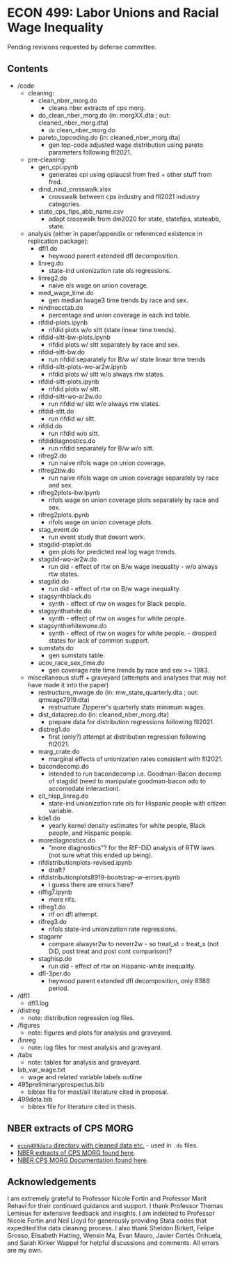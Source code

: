 # ECON 499: Labor Unions and Racial Wage Inequality
Pending revisions requested by defense committee.
## Contents
- /code
  - cleaning:
    - clean_nber_morg.do 
      - cleans nber extracts of cps morg.
    - do_clean_nber_morg.do (in: morgXX.dta ; out: cleaned_nber_morg.dta)
      - `do` clean_nber_morg.do 
    - pareto_topcoding.do (in: cleaned_nber_morg.dta)
      - gen top-code adjusted wage distribution using pareto parameters following fll2021.
  - pre-cleaning:
    - gen_cpi.ipynb
      - generates cpi using cpiaucsl from fred + other stuff from fred.
    - dind_nind_crosswalk.xlsx
      - crosswalk between cps industry and fll2021 industry categories.
    - state_cps_fips_abb_name.csv
      - adapt crosswalk from dm2020 for state, statefips, stateabb, state.
  - analysis (either in paper/appendix or referenced existence in replication package):
    - dfl1.do
      - heywood parent extended dfl decomposition.
    - linreg.do
      - state-ind unionization rate ols regressions.
    - linreg2.do
      - naive ols wage on union coverage.
    - med_wage_time.do
      - gen median lwage3 time trends by race and sex.
    - nindnocctab.do
      - percentage and union coverage in each ind table.
    - rifdid-plots.ipynb
      - rifdid plots w/o sltt (state linear time trends).
    - rifdid-sltt-bw-plots.ipynb
      - rifdid plots w/ sltt separately by race and sex.
    - rifdid-sltt-bw.do
      - run rifdid separately for B/w w/ state linear time trends
    - rifdid-sltt-plots-wo-ar2w.ipynb
      - rifdid plots w/ sltt w/o always rtw states.
    - rifdid-sltt-plots.ipynb
      - rifdid plots w/ sltt.
    - rifdid-sltt-wo-ar2w.do
      - run rifdid w/ sltt w/o always rtw states.
    - rifdid-sltt.do
      - run rifdid w/ sltt.
    - rifdid.do
      - run rifdid w/o sltt.
    - rifdiddiagnostics.do
      - run rifdid separately for B/w w/o sltt.
    - rifreg2.do
      - run naive rifols wage on union coverage.
    - rifreg2bw.do
      - run naive rifols wage on union coverage separately by race and sex.
    - rifreg2plots-bw.ipynb
      - rifols wage on union coverage plots separately by race and sex.
    - rifreg2plots.ipynb
      - rifols wage on union coverage plots.
    - stag_event.do
      - run event study that doesnt work.
    - stagdid-ptaplot.do
      - gen plots for predicted real log wage trends.
    - stagdid-wo-ar2w.do
      - run did - effect of rtw on B/w wage inequality - w/o always rtw states.
    - stagdid.do
      - run did - effect of rtw on B/w wage inequality.
    - stagsynthblack.do
      - synth - effect of rtw on wages for Black people.
    - stagsynthwhite.do
      - synth - effect of rtw on wages for white people.
    - stagsynthwhitewone.do
      - synth - effect of rtw on wages for white people. - dropped states for lack of common support.
    - sumstats.do
      - gen sumstats table.
    - ucov_race_sex_time.do
      - gen coverage rate time trends by race and sex >= 1983.
  - miscellaneous stuff + graveyard (attempts and analyses that may not have made it into the paper)
    - restructure_mwage.do (in: mw_state_quarterly.dta ; out: qmwage7919.dta)
      - restructure Zipperer's quarterly state minimum wages. 
    - dist_dataprep.do (in: cleaned_nber_morg.dta)
      - prepare data for distribution regressions following fll2021.
    - distreg1.do
      - first (only?) attempt at distribution regression following fll2021.
    - marg_crate.do
      - marginal effects of unionization rates consistent with fll2021.
    - bacondecomp.do
      - intended to run bacondecomp i.e. Goodman-Bacon decomp of stagdid (need to manipulate goodman-bacon ado to accomodate interaction).
    - cit_hisp_linreg.do
      - state-ind unionization rate ols for Hispanic people with citizen variable.
    - kde1.do
      - yearly kernel density estimates for white people, Black people, and Hispanic people.
    - morediagnostics.do
      - "more diagnostics"? for the RIF-DiD analysis of RTW laws (not sure what this ended up being).
    - rifdistributionplots-revised.ipynb
      - draft?
    - rifdistributionplots8919-bootstrap-w-errors.ipynb
      - i guess there are errors here?
    - riffig7.ipynb
      - more rifs.
    - rifreg1.do
      - rif on dfl attempt.
    - rifreg3.do
      - rifols state-ind unionization rate regressions.
    - stagarnr
      - compare alwaysr2w to neverr2w - so treat_st = treat_s (not DiD, post treat and post cont comparison)?
    - staghisp.do
      - run did - effect of rtw on Hispanic-white inequality.
    - dfl-3per.do
      - heywood parent extended dfl decomposition, only 8388 period.
- /dfl1
  - dfl1.log
- /distreg
  - note: distribution regression log files.
- /figures
  - note: figures and plots for analysis and graveyard.
- /linreg
  - note: log files for most analysis and graveyard.
- /tabs
  - note: tables for analysis and graveyard.
- lab_var_wage.txt
  - wage and related variable labels outline
- 495preliminaryprospectus.bib
  - bibtex file for most/all literature cited in proposal.
- 499data.bib
  - bibtex file for literature cited in thesis.
## NBER extracts of CPS MORG
- [`econ499data` directory with cleaned data etc.](https://www.dropbox.com/sh/fveewbp3c82h6fw/AAA8vwEASsThsv_Ww3HxKzrja?dl=0) - used in `.do` files.
- [NBER extracts of CPS MORG found here](https://data.nber.org/morg/annual/).
- [NBER CPS MORG Documentation found here](https://data.nber.org/morg//docs/cpsx.pdf).
## Acknowledgements
I am extremely grateful to Professor Nicole Fortin and Professor Marit Rehavi for their continued guidance and support. I thank Professor Thomas Lemieux for extensive feedback and insights. I am indebted to Professor Nicole Fortin and Neil Lloyd for generously providing Stata codes that expedited the data cleaning process. I also thank Sheldon Birkett, Felipe Grosso, Elisabeth Hatting, Wenxin Ma, Evan Mauro, Javier Cort&eacute;s Orihuela, and Sarah Kirker Wappel for helpful discussions and comments. All errors are my own.
